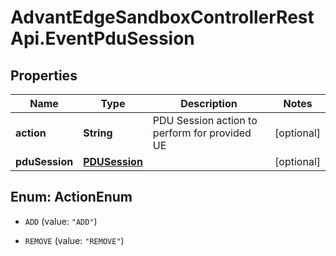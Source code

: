 # AdvantEdgeSandboxControllerRestApi.EventPduSession

## Properties
Name | Type | Description | Notes
------------ | ------------- | ------------- | -------------
**action** | **String** | PDU Session action to perform for provided UE | [optional] 
**pduSession** | [**PDUSession**](PDUSession.md) |  | [optional] 


<a name="ActionEnum"></a>
## Enum: ActionEnum


* `ADD` (value: `"ADD"`)

* `REMOVE` (value: `"REMOVE"`)




